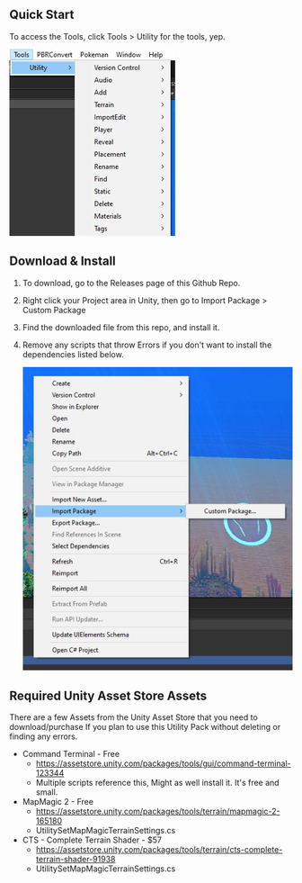 ## Quick Start

To access the Tools, click Tools > Utility for the tools, yep.

![UtoolsMain_014r](images/UtoolsMain_014r.jpg)

## Download & Install

1. To download, go to the Releases page of this Github Repo.

2. Right click your Project area in Unity, then go to Import Package > Custom Package

3. Find the downloaded file from this repo, and install it.

4. Remove any scripts that throw Errors if you don't want to install the dependencies listed below.

   ![UtoolsMain_014r](images/InstallCustomPackage.jpg)

## Required Unity Asset Store Assets

There are a few Assets from the  Unity Asset Store that you need to download/purchase If you plan to use this Utility Pack without deleting or finding any errors.

- Command Terminal - Free
  - https://assetstore.unity.com/packages/tools/gui/command-terminal-123344
  - Multiple scripts reference this, Might as well install it. It's free and small.
- MapMagic 2 - Free
  - https://assetstore.unity.com/packages/tools/terrain/mapmagic-2-165180
  - UtilitySetMapMagicTerrainSettings.cs
- CTS - Complete Terrain Shader - $57
  - https://assetstore.unity.com/packages/tools/terrain/cts-complete-terrain-shader-91938
  - UtilitySetMapMagicTerrainSettings.cs


